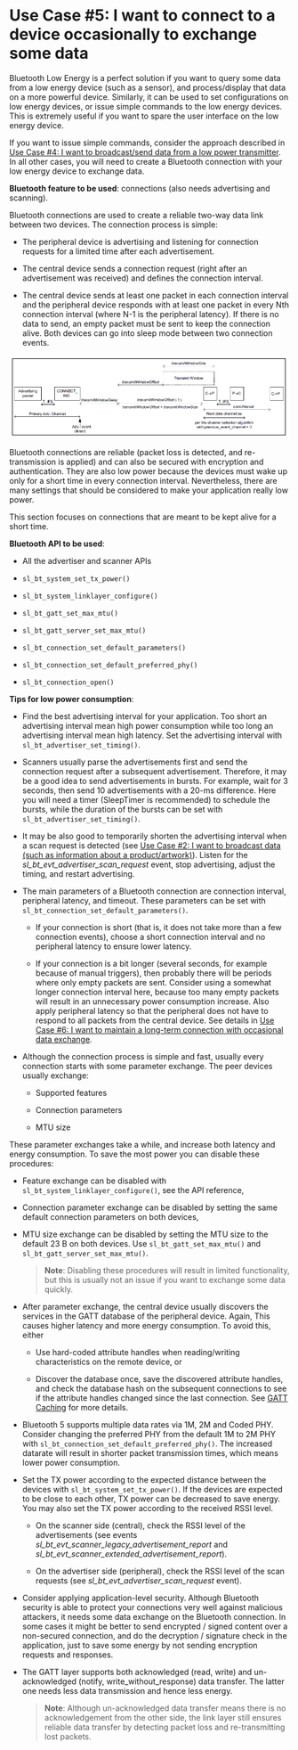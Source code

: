 # Use Case #5: I want to connect to a device occasionally to exchange some data

Bluetooth Low Energy is a perfect solution if you want to query some data from a low energy device (such as a sensor), and process/display that data on a more powerful device. Similarly, it can be used to set configurations on low energy devices, or issue simple commands to the low energy devices. This is extremely useful if you want to spare the user interface on the low energy device.

If you want to issue simple commands, consider the approach described in [Use Case #4: I want to broadcast/send data from a low power transmitter](./use-case-4-i-want-to-broadcast-send-data-from-a-low-power-transmitter). In all other cases, you will need to create a Bluetooth connection with your low energy device to exchange data.

**Bluetooth feature to be used**: connections (also needs advertising and scanning).

Bluetooth connections are used to create a reliable two-way data link between two devices. The connection process is simple:

- The peripheral device is advertising and listening for connection requests for a limited time after each advertisement.

- The central device sends a connection request (right after an advertisement was received) and defines the connection interval.

- The central device sends at least one packet in each connection interval and the peripheral device responds with at least one packet in every Nth connection interval (where N-1 is the peripheral latency). If there is no data to send, an empty packet must be sent to keep the connection alive. Both devices can go into sleep mode between two connection events.

![connections](resources/AN1366-image4.png)

Bluetooth connections are reliable (packet loss is detected, and re-transmission is applied) and can also be secured with encryption and authentication. They are also low power because the devices must wake up only for a short time in every connection interval. Nevertheless, there are many settings that should be considered to make your application really low power.

This section focuses on connections that are meant to be kept alive for a short time.

**Bluetooth API to be used**:

- All the advertiser and scanner APIs

- `sl_bt_system_set_tx_power()`

- `sl_bt_system_linklayer_configure()`

- `sl_bt_gatt_set_max_mtu()`

- `sl_bt_gatt_server_set_max_mtu()`

- `sl_bt_connection_set_default_parameters()`

- `sl_bt_connection_set_default_preferred_phy()`

- `sl_bt_connection_open()`

**Tips for low power consumption**:

- Find the best advertising interval for your application. Too short an advertising interval mean high power consumption while too long an advertising interval mean high latency. Set the advertising interval with `sl_bt_advertiser_set_timing()`.

- Scanners usually parse the advertisements first and send the connection request after a subsequent advertisement. Therefore, it may be a good idea to send advertisements in bursts. For example, wait for 3 seconds, then send 10 advertisements with a 20-ms difference. Here you will need a timer (SleepTimer is recommended) to schedule the bursts, while the duration of the bursts can be set with `sl_bt_advertiser_set_timing()`.

- It may be also good to temporarily shorten the advertising interval when a scan request is detected (see [Use Case #2: I want to broadcast data (such as information about a product/artwork)](./use-case-2-i-want-to-broadcast-data-such-as-information-about-a-product-artwork)). Listen for the *sl\_bt\_evt\_advertiser\_scan\_request* event, stop advertising, adjust the timing, and restart advertising.

- The main parameters of a Bluetooth connection are connection interval, peripheral latency, and timeout. These parameters can be set with `sl_bt_connection_set_default_parameters()`.

  - If your connection is short (that is, it does not take more than a few connection events), choose a short connection interval and no peripheral latency to ensure lower latency.

  - If your connection is a bit longer (several seconds, for example because of manual triggers), then probably there will be periods where only empty packets are sent. Consider using a somewhat longer connection interval here, because too many empty packets will result in an unnecessary power consumption increase. Also apply peripheral latency so that the peripheral does not have to respond to all packets from the central device. See details in [Use Case #6: I want to maintain a long-term connection with occasional data exchange](./use-case-5-i-want-to-connect-to-a-device-occasionally-to-exchange-some-data).

- Although the connection process is simple and fast, usually every connection starts with some parameter exchange. The peer devices usually exchange:

  - Supported features

  - Connection parameters

  - MTU size

These parameter exchanges take a while, and increase both latency and energy consumption. To save the most power you can disable these procedures:

- Feature exchange can be disabled with `sl_bt_system_linklayer_configure()`, see the API reference,

- Connection parameter exchange can be disabled by setting the same default connection parameters on both devices,

- MTU size exchange can be disabled by setting the MTU size to the default 23 B on both devices. Use `sl_bt_gatt_set_max_mtu()` and `sl_bt_gatt_server_set_max_mtu()`.

  >**Note**: Disabling these procedures will result in limited functionality, but this is usually not an issue if you want to exchange some data quickly.

- After parameter exchange, the central device usually discovers the services in the GATT database of the peripheral device. Again, This causes higher latency and more energy consumption. To avoid this, either

  - Use hard-coded attribute handles when reading/writing characteristics on the remote device, or

  - Discover the database once, save the discovered attribute handles, and check the database hash on the subsequent connections to see if the attribute handles changed since the last connection. See [GATT Caching](/bluetooth/{build-docspace-version}/bluetooth-gatt/gatt-caching) for more details.

- Bluetooth 5 supports multiple data rates via 1M, 2M and Coded PHY. Consider changing the preferred PHY from the default 1M to 2M PHY with `sl_bt_connection_set_default_preferred_phy()`. The increased datarate will result in shorter packet transmission times, which means lower power consumption.

- Set the TX power according to the expected distance between the devices with `sl_bt_system_set_tx_power()`. If the devices are expected to be close to each other, TX power can be decreased to save energy. You may also set the TX power according to the received RSSI level.

  - On the scanner side (central), check the RSSI level of the advertisements (see events *sl\_bt\_evt\_scanner\_legacy\_advertisement\_report* and *sl\_bt\_evt\_scanner\_extended\_advertisement\_report*).

  - On the advertiser side (peripheral), check the RSSI level of the scan requests (see *sl\_bt\_evt\_advertiser\_scan\_request* event).

- Consider applying application-level security. Although Bluetooth security is able to protect your connections very well against malicious attackers, it needs some data exchange on the Bluetooth connection. In some cases it might be better to send encrypted / signed content over a non-secured connection, and do the decryption / signature check in the application, just to save some energy by not sending encryption requests and responses.

- The GATT layer supports both acknowledged (read, write) and un-acknowledged (notify, write_without_response) data transfer. The latter one needs less data transmission and hence less energy.

   >**Note**: Although un-acknowledged data transfer means there is no acknowledgement from the other side, the link layer still ensures reliable data transfer by detecting packet loss and re-transmitting lost packets.
